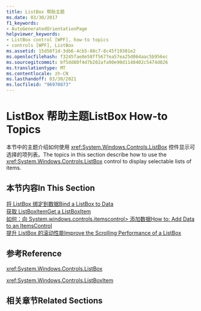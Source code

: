 ```yaml
---
title: ListBox 帮助主题
ms.date: 03/30/2017
f1_keywords:
- AutoGeneratedOrientationPage
helpviewer_keywords:
- ListBox control [WPF], how-to topics
- controls [WPF], ListBox
ms.assetid: 15d58f1d-3db6-4cb5-88c7-8c45f19301e2
ms.openlocfilehash: f3245fae8e58ff5677ea57ea25d064aac5b956ec
ms.sourcegitcommit: bf5dd80f4d7b202afa90e90d1148402c5474d826
ms.translationtype: MT
ms.contentlocale: zh-CN
ms.lasthandoff: 03/30/2021
ms.locfileid: "96970873"
---
```

# <a name="listbox-how-to-topics"></a><span data-ttu-id="1c880-102">ListBox 帮助主题</span><span class="sxs-lookup"><span data-stu-id="1c880-102">ListBox How-to Topics</span></span>

<span data-ttu-id="1c880-103">本节中的主题介绍如何使用 <xref:System.Windows.Controls.ListBox> 控件显示可选择的项列表。</span><span class="sxs-lookup"><span data-stu-id="1c880-103">The topics in this section describe how to use the <xref:System.Windows.Controls.ListBox> control to display selectable lists of items.</span></span>  
  
## <a name="in-this-section"></a><span data-ttu-id="1c880-104">本节内容</span><span class="sxs-lookup"><span data-stu-id="1c880-104">In This Section</span></span>  

 [<span data-ttu-id="1c880-105">将 ListBox 绑定到数据</span><span class="sxs-lookup"><span data-stu-id="1c880-105">Bind a ListBox to Data</span></span>](how-to-bind-a-listbox-to-data.md)  
 [<span data-ttu-id="1c880-106">获取 ListBoxItem</span><span class="sxs-lookup"><span data-stu-id="1c880-106">Get a ListBoxItem</span></span>](how-to-get-a-listboxitem.md)  
 <span data-ttu-id="1c880-107">[如何：向 System.windows.controls.itemscontrol> 添加数据](/previous-versions/dotnet/netframework-3.5/ms743602(v=vs.90))</span><span class="sxs-lookup"><span data-stu-id="1c880-107">[How to: Add Data to an ItemsControl](/previous-versions/dotnet/netframework-3.5/ms743602(v=vs.90))</span></span>  
 [<span data-ttu-id="1c880-108">提升 ListBox 的滚动性能</span><span class="sxs-lookup"><span data-stu-id="1c880-108">Improve the Scrolling Performance of a ListBox</span></span>](how-to-improve-the-scrolling-performance-of-a-listbox.md)  
  
## <a name="reference"></a><span data-ttu-id="1c880-109">参考</span><span class="sxs-lookup"><span data-stu-id="1c880-109">Reference</span></span>  

 <xref:System.Windows.Controls.ListBox>  
  
 <xref:System.Windows.Controls.ListBoxItem>  
  
## <a name="related-sections"></a><span data-ttu-id="1c880-110">相关章节</span><span class="sxs-lookup"><span data-stu-id="1c880-110">Related Sections</span></span>

